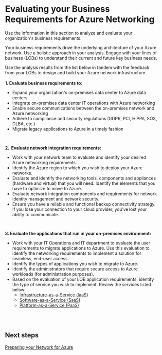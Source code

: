 # Evaluating your Business Requirements for Azure Networking

Use the information in this section to analyze and evaluate your organization's business requirements. 

Your business requirements drive the underlying architecture of your Azure network. Use a holistic approach in your analysis. Engage with your lines of business (LOBs) to understand their current and future key business needs. 

Use the analysis results from the list below in tandem with the feedback from your LOBs to design and build your Azure network infrastructure.  
<br />
**1. Evaluate business requirements to:**
	  
- Expand your organization's on-premises data center to Azure data centers		 
- Integrate on-premises data center IT operations with Azure networking
- Enable secure communications between the on-premises network and Azure networking
- Adhere to compliance and security regulations (GDPR, PCI, HiPPA, SOX, GLBA, etc.)
- Migrate legacy applications to Azure in a timely fashion
<br />

**2.  Evaluate network integration requirements:** 
- Work with your network team to evaluate and identify your desired Azure networking requirements.
- Identify the Azure region to which you wish to deploy your Azure networks.
- Evaluate and identify the networking tools, components and appliances (hardware and virtual) that you will need. Identify the elements that you have to optimize to move to Azure. 
- Evaluate network integration components and requirements for network identity management and network security. 
- Ensure you have a reliable and functional backup connectivity strategy. If you lose your connection to your cloud provider, you've lost your ability to communicate.
<br />

**3. Evaluate the applications that run in your on-premises environment:** 
- Work with your IT Operations and IT department to evaluate the user requirements to migrate applications to Azure. Use this evaluation to identify the networking requirements to implement a solution for seamless, end-user access. 
- Identify the types of applications you wish to migrate to Azure. 
- Identify the administrators that require secure access to Azure workloads (for administration purposes).
- Based on the evaluation of your LOB application requirements, identify the type of service you wish to implement. Review the services listed below: 
		 
  - [Infrastructure-as-a-Service (IaaS)](https://docs.microsoft.com/en-us/office365/enterprise/designing-networking-for-microsoft-azure-iaas)
  - [Software-as-a-Service (SaaS)](https://docs.microsoft.com/en-us/office365/enterprise/designing-networking-for-microsoft-saas)
  - [Platform-as-a-Service (PaaS)](https://docs.microsoft.com/en-us/office365/enterprise/designing-networking-for-microsoft-azure-paas)
<br />
<br />


## Next steps 
[Preparing your Network for Azure](https://github.com/nmcgregor/Azure-Networking/blob/master/1.2-Preparing-your-Network-for-Azure.md)

